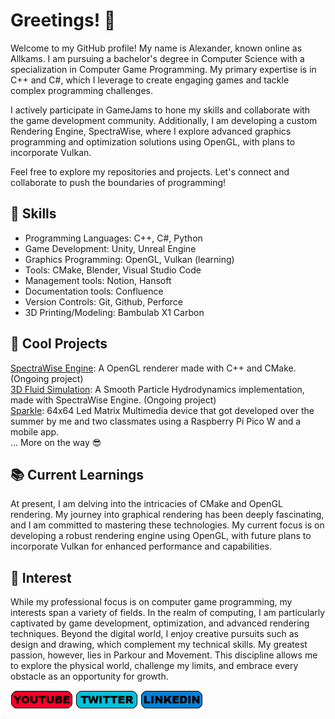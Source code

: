# Greetings! 👋
Welcome to my GitHub profile! My name is Alexander, known online as Allkams. I am pursuing a bachelor's degree in Computer Science with a specialization in Computer Game Programming. My primary expertise is in C++ and C#, which I leverage to create engaging games and tackle complex programming challenges.

I actively participate in GameJams to hone my skills and collaborate with the game development community. Additionally, I am developing a custom Rendering Engine, SpectraWise, where I explore advanced graphics programming and optimization solutions using OpenGL, with plans to incorporate Vulkan.

Feel free to explore my repositories and projects. Let's connect and collaborate to push the boundaries of programming!

## 💼 Skills
- Programming Languages: C++, C#, Python
- Game Development: Unity, Unreal Engine
- Graphics Programming: OpenGL, Vulkan (learning)
- Tools: CMake, Blender, Visual Studio Code
- Management tools: Notion, Hansoft
- Documentation tools: Confluence
- Version Controls: Git, Github, Perforce
- 3D Printing/Modeling: Bambulab X1 Carbon

## 📂 Cool Projects
[SpectraWise Engine](https://github.com/Allkams/SpectraWise-Engine): A OpenGL renderer made with C++ and CMake. (Ongoing project)  
[3D Fluid Simulation](https://github.com/Allkams/Fluid-Simulation-3D): A Smooth Particle Hydrodynamics implementation, made with SpectraWise Engine. (Ongoing project)  
[Sparkle](https://github.com/berwil-1/SparklePico): 64x64 Led Matrix Multimedia device that got developed over the summer by me and two classmates using a Raspberry Pi Pico W and a mobile app.  
... More on the way 😎

## 📚 Current Learnings 
At present, I am delving into the intricacies of CMake and OpenGL rendering. My journey into graphical rendering has been deeply fascinating, and I am committed to mastering these technologies. My current focus is on developing a robust rendering engine using OpenGL, with future plans to incorporate Vulkan for enhanced performance and capabilities.

## 🎨 Interest 
While my professional focus is on computer game programming, my interests span a variety of fields. In the realm of computing, I am particularly captivated by game development, optimization, and advanced rendering techniques. Beyond the digital world, I enjoy creative pursuits such as design and drawing, which complement my technical skills. My greatest passion, however, lies in Parkour and Movement. This discipline allows me to explore the physical world, challenge my limits, and embrace every obstacle as an opportunity for growth.

[![](https://github.com/Allkams/Allkams/blob/main/img/Youtube.png)](https://www.youtube.com/channel/UC3mUg0X1zrp-xnoNbtFm7bQ)
[![](https://github.com/Allkams/Allkams/blob/main/img/Twitter.png)](https://twitter.com/Allkams)
[![](https://github.com/Allkams/Allkams/blob/main/img/LinkedIn.png)](https://www.linkedin.com/in/alexander-marklund-95b0b821b/)
